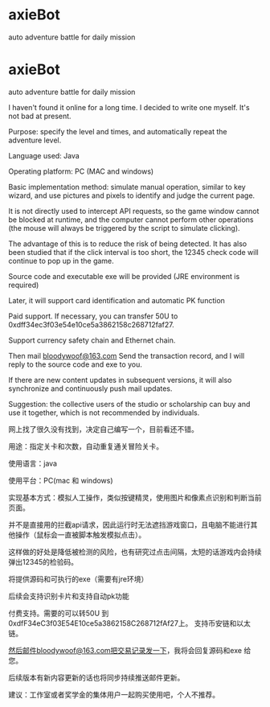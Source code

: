 # axieBot
auto adventure battle for daily mission


# axieBot
auto adventure battle for daily mission


I haven't found it online for a long time. I decided to write one myself. It's not bad at present.

Purpose: specify the level and times, and automatically repeat the adventure level.

Language used: Java

Operating platform: PC (MAC and windows)

Basic implementation method: simulate manual operation, similar to key wizard, and use pictures and pixels to identify and judge the current page.

It is not directly used to intercept API requests, so the game window cannot be blocked at runtime, and the computer cannot perform other operations (the mouse will always be triggered by the script to simulate clicking).

The advantage of this is to reduce the risk of being detected. It has also been studied that if the click interval is too short, the 12345 check code will continue to pop up in the game.

Source code and executable exe will be provided (JRE environment is required)

Later, it will support card identification and automatic PK function

Paid support. If necessary, you can transfer 50U to 0xdff34ec3f03e54e10ce5a3862158c268712faf27.

Support currency safety chain and Ethernet chain.

Then mail bloodywoof@163.com Send the transaction record, and I will reply to the source code and exe to you.

If there are new content updates in subsequent versions, it will also synchronize and continuously push mail updates.

Suggestion: the collective users of the studio or scholarship can buy and use it together, which is not recommended by individuals.




网上找了很久没有找到，决定自己编写一个，目前看还不错。

用途：指定关卡和次数，自动重复通关冒险关卡。

使用语言：java

使用平台：PC(mac 和 windows)

实现基本方式：模拟人工操作，类似按键精灵，使用图片和像素点识别和判断当前页面。

并不是直接用的拦截api请求，因此运行时无法遮挡游戏窗口，且电脑不能进行其他操作（鼠标会一直被脚本触发模拟点击）。

这样做的好处是降低被检测的风险，也有研究过点击间隔，太短的话游戏内会持续弹出12345的检验码。

将提供源码和可执行的exe（需要有jre环境）

后续会支持识别卡片和支持自动pk功能

付费支持。需要的可以转50U  到0xdfF34eC3f03E54E10ce5a3862158C268712fAf27上。
支持币安链和以太链。

然后邮件bloodywoof@163.com把交易记录发一下，我将会回复源码和exe 给您。

后续版本有新内容更新的话也将同步持续推送邮件更新。

建议：工作室或者奖学金的集体用户一起购买使用吧，个人不推荐。


